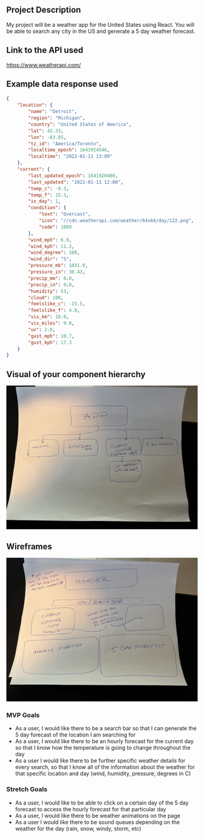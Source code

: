 ## Project Description

My project will be a weather app for the United States using React. You will be able to search any city in the US and generate a 5 day weather forecast.

## Link to the API used

https://www.weatherapi.com/

## Example data response used

```json
{
	"location": {
		"name": "Detroit",
		"region": "Michigan",
		"country": "United States of America",
		"lat": 42.33,
		"lon": -83.05,
		"tz_id": "America/Toronto",
		"localtime_epoch": 1641924546,
		"localtime": "2022-01-11 13:09"
	},
	"current": {
		"last_updated_epoch": 1641920400,
		"last_updated": "2022-01-11 12:00",
		"temp_c": -9.3,
		"temp_f": 15.3,
		"is_day": 1,
		"condition": {
			"text": "Overcast",
			"icon": "//cdn.weatherapi.com/weather/64x64/day/122.png",
			"code": 1009
		},
		"wind_mph": 6.9,
		"wind_kph": 11.2,
		"wind_degree": 180,
		"wind_dir": "S",
		"pressure_mb": 1031.0,
		"pressure_in": 30.43,
		"precip_mm": 0.0,
		"precip_in": 0.0,
		"humidity": 53,
		"cloud": 100,
		"feelslike_c": -15.5,
		"feelslike_f": 4.0,
		"vis_km": 16.0,
		"vis_miles": 9.0,
		"uv": 2.0,
		"gust_mph": 10.7,
		"gust_kph": 17.3
	}
}
```

## Visual of your component hierarchy

![Weather Component Hierarchy!](/assets/weatherappcomponents.jpg)

## Wireframes

![Weather App Layout](/assets/Weatherapplayout.jpg)

### MVP Goals

- As a user, I would like there to be a search bar so that I can generate the 5 day forecast of the location I am searching for
- As a user, I would like there to be an hourly forecast for the current day so that I know how the temperature is going to change throughout the day
- As a user I would like there to be further specific weather details for every search, so that I know all of the information about the weather for that specific location and day (wind, humidity, pressure, degrees in C)

### Stretch Goals

- As a user, I would like to be able to click on a certain day of the 5 day forecast to access the hourly forecast for that particular day
- As a user, I would like there to be weather animations on the page
- As a user I would like there to be sound queues depending on the weather for the day (rain, snow, windy, storm, etc)

